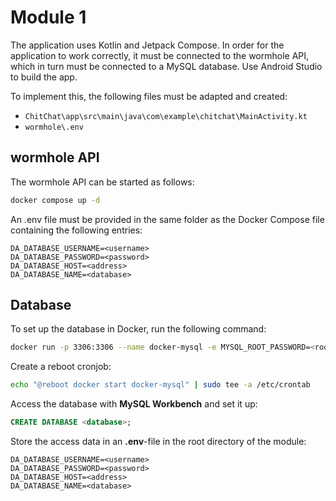 # Module 1

The application uses Kotlin and Jetpack Compose. In order for the application to work correctly, it must be connected to the wormhole API, which in turn must be connected to a MySQL database. Use Android Studio to build the app.

To implement this, the following files must be adapted and created:

- `ChitChat\app\src\main\java\com\example\chitchat\MainActivity.kt`
- `wormhole\.env`

## wormhole API

The wormhole API can be started as follows:

```bash
docker compose up -d
```

An .env file must be provided in the same folder as the Docker Compose file containing the following entries:

```env
DA_DATABASE_USERNAME=<username>
DA_DATABASE_PASSWORD=<password>
DA_DATABASE_HOST=<address>
DA_DATABASE_NAME=<database>
```


## Database
To set up the database in Docker, run the following command:

```bash
docker run -p 3306:3306 --name docker-mysql -e MYSQL_ROOT_PASSWORD=<root_password> -d mysql:8.0
```

Create a reboot cronjob:

```bash
echo "@reboot docker start docker-mysql" | sudo tee -a /etc/crontab
```

Access the database with **MySQL Workbench** and set it up:

```sql
CREATE DATABASE <database>;
```

Store the access data in an **.env**-file in the root directory of the module:

```env
DA_DATABASE_USERNAME=<username>
DA_DATABASE_PASSWORD=<password>
DA_DATABASE_HOST=<address>
DA_DATABASE_NAME=<database>
```

